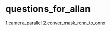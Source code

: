 # questions_for_allan

[1.camera_parallel](1.camera_parallel/q1.md)
[2.conver_mask_rcnn_to_onnx](2.conver_mask_rcnn_to_onnx/q2.md)
